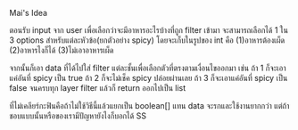Mai's Idea

ตอนรับ input จาก  user เพื่อเลือกว่าจะมีอาหารอะไรบ้างที่ถูก filter เข้ามา จะสามารถเลือกได้ 1 ใน 3 options สำหรับแต่ละหัวข้อ(ยกตัวอย่าง spicy) โดยจะเก็บในรูปของ int คือ
(1)อาหารต้องเผ็ด
(2)อาหารไงก็ได้
(3)ไม่เอาอาหารเผ็ด

จากนั้นก็เอา data ที่ได้ไปใส่ filter แต่ละชั้นเพื่อเลือกตัวที่ตรงตามเงื่อนไขออกมา
เช่น 
ถ้า 1 ก็จะเอาแค่อันที่ spicy เป็น true
ถ้า 2 ก็จะไม่เช็ค spicy ปล่อยผ่านเลย
ถ้า 3 ก็จะเอาแค่อันที่ spicy เป็น false
จนครบทุก layer filter แล้วก็ return ออกไปเป็น list



ที่ไม่เคลียร์กะฟินคือถ้าไม่ใช้วิธีนี้แล้วแยกเป็น boolean[] แทน data จะรกและใช้งานยากกว่า
แต่ถ้าชอบแบบนั้นหรือของเรามีปัญหายังไงก็บอกได้ SS
